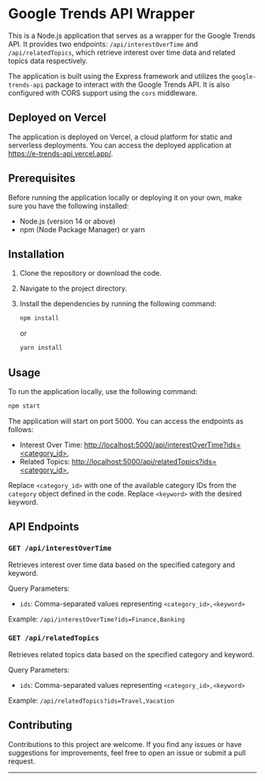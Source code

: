
# Google Trends API Wrapper

This is a Node.js application that serves as a wrapper for the Google Trends API. It provides two endpoints: `/api/interestOverTime` and `/api/relatedTopics`, which retrieve interest over time data and related topics data respectively.

The application is built using the Express framework and utilizes the `google-trends-api` package to interact with the Google Trends API. It is also configured with CORS support using the `cors` middleware.

## Deployed on Vercel

The application is deployed on Vercel, a cloud platform for static and serverless deployments. You can access the deployed application at https://e-trends-api.vercel.app/.

## Prerequisites

Before running the application locally or deploying it on your own, make sure you have the following installed:

- Node.js (version 14 or above)
- npm (Node Package Manager) or yarn

## Installation

1. Clone the repository or download the code.
2. Navigate to the project directory.
3. Install the dependencies by running the following command:

   ```bash
   npm install
   ```

   or

   ```bash
   yarn install
   ```

## Usage

To run the application locally, use the following command:

```bash
npm start
```

The application will start on port 5000. You can access the endpoints as follows:

- Interest Over Time: [http://localhost:5000/api/interestOverTime?ids=<category_id>,<keyword>](http://localhost:5000/api/interestOverTime?ids=<category_id>,<keyword>)
- Related Topics: [http://localhost:5000/api/relatedTopics?ids=<category_id>,<keyword>](http://localhost:5000/api/relatedTopics?ids=<category_id>,<keyword>)

Replace `<category_id>` with one of the available category IDs from the `category` object defined in the code. Replace `<keyword>` with the desired keyword.

## API Endpoints

### `GET /api/interestOverTime`

Retrieves interest over time data based on the specified category and keyword.

Query Parameters:
- `ids`: Comma-separated values representing `<category_id>,<keyword>`

Example: `/api/interestOverTime?ids=Finance,Banking`

### `GET /api/relatedTopics`

Retrieves related topics data based on the specified category and keyword.

Query Parameters:
- `ids`: Comma-separated values representing `<category_id>,<keyword>`

Example: `/api/relatedTopics?ids=Travel,Vacation`

## Contributing

Contributions to this project are welcome. If you find any issues or have suggestions for improvements, feel free to open an issue or submit a pull request.

---

